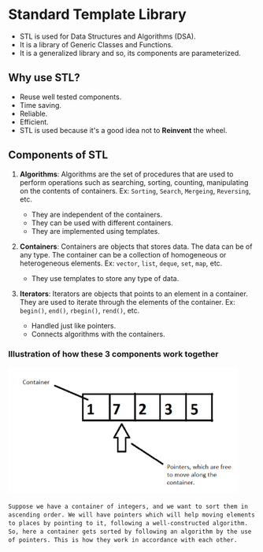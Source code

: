 # Standard Template Library

- STL is used for Data Structures and Algorithms (DSA).
- It is a library of Generic Classes and Functions.
- It is a generalized library and so, its components are parameterized.

## Why use STL?

- Reuse well tested components.
- Time saving.
- Reliable.
- Efficient.
- STL is used because it's a good idea not to **Reinvent** the wheel.

## Components of STL

1. **Algorithms**: Algorithms are the set of procedures that are used to perform operations such as searching, sorting, counting, manipulating on the contents of containers. Ex: `Sorting`, `Search`, `Mergeing`, `Reversing`, etc.
    - They are independent of the containers.
    - They can be used with different containers.
    - They are implemented using templates.

2. **Containers**: Containers are objects that stores data. The data can be of any type. The container can be a collection of homogeneous or heterogeneous elements. Ex: `vector`, `list`, `deque`, `set`, `map`, etc.
    - They use templates to store any type of data.

3. **Iterators**: Iterators are objects that points to an element in a container. They are used to iterate through the elements of the container. Ex: `begin()`, `end()`, `rbegin()`, `rend()`, etc.
    - Handled just like pointers.
    - Connects algorithms with the containers.

### Illustration of how these 3 components work together

![STL Example](https://github.com/Tayeb-Ahmed-TAS/Images/blob/9ae5d928b40d66c52edee527935c756a3e2e7467/STL%20EXAMPLE.png)

`Suppose we have a container of integers, and we want to sort them in ascending order. We will have pointers which will help moving elements to places by pointing to it, following a well-constructed algorithm. So, here a container gets sorted by following an algorithm by the use of pointers. This is how they work in accordance with each other.`
